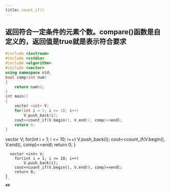 ```yaml
---
title: count_if()
---
```


## 返回符合一定条件的元素个数。compare()函数是自定义的，返回值是true就是表示符合要求
``` c++
#include <iostream>
#include <cstdio>
#include <algorithm>
#include <vector>
using namespace std;
bool comp(int num)
{
    return num%2;
}
int main()
{
    vector <int> V;
    for(int i = 1; i <= 10; i++)
        V.push_back(i);
    cout<<count_if(V.begin(), V.end(), comp)<<endl;
    return 0;
}
```
vector <int> V;
    for(int i = 1; i <= 10; i++)
        V.push_back(i);
    cout<<count_if(V.begin(), V.end(), comp)<<endl;
    return 0;
}
````
  vector <int> V;
    for(int i = 1; i <= 10; i++)
        V.push_back(i);
    cout<<count_if(V.begin(), V.end(), comp)<<endl;
    return 0;
}
``
##
